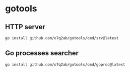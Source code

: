 # gotools

## HTTP server

```shell
go install github.com/o7q2ab/gotools/cmd/srv@latest
```

## Go processes searcher

```shell
go install github.com/o7q2ab/gotools/cmd/goproc@latest
```
